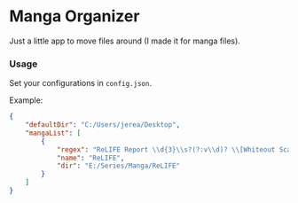 # Manga Organizer

Just a little app to move files around (I made it for manga files).

### Usage

Set your configurations in `config.json`.

Example:
```json
{
    "defaultDir": "C:/Users/jerea/Desktop",
    "mangaList": [
        {
            "regex": "ReLIFE Report \\d{3}\\s?(?:v\\d)? \\[Whiteout Scans\\]\\.zip",
            "name": "ReLIFE",
            "dir": "E:/Series/Manga/ReLIFE"
        }
    ]
}